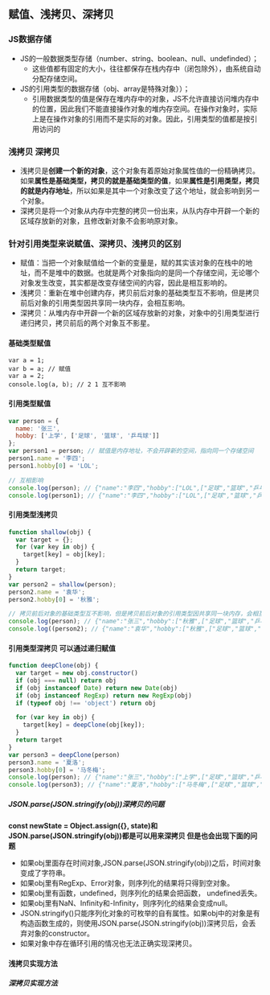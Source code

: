 ## 赋值、浅拷贝、深拷贝

### JS数据存储

- JS的一般数据类型存储（number、string、boolean、null、undefinded）；
  - 这些值都有固定的大小，往往都保存在栈内存中（闭包除外），由系统自动分配存储空间。
- JS的引用类型的数据存储（obj、array是特殊对象））；
  - 引用数据类型的值是保存在堆内存中的对象，JS不允许直接访问堆内存中的位置，因此我们不能直接操作对象的堆内存空间。在操作对象时，实际上是在操作对象的引用而不是实际的对象。因此，引用类型的值都是按引用访问的

### 浅拷贝 深拷贝

- 浅拷贝是**创建一个新的对象**，这个对象有着原始对象属性值的一份精确拷贝。如果**属性是基础类型，拷贝的就是基础类型的值**，如果**属性是引用类型，拷贝的就是内存地址**，所以如果是其中一个对象改变了这个地址，就会影响到另一个对象。
- 深拷贝是将一个对象从内存中完整的拷贝一份出来，从队内存中开辟一个新的区域存放新的对象，且修改新对象不会影响原对象。

### 针对引用类型来说赋值、深拷贝、浅拷贝的区别

- 赋值：当把一个对象赋值给一个新的变量是，赋的其实该对象的在栈中的地址，而不是堆中的数据。也就是两个对象指向的是同一个存储空间，无论哪个对象发生改变，其实都是改变存储空间的内容，因此是相互影响的。
- 浅拷贝：重新在堆中创建内存，拷贝前后对象的基础类型互不影响，但是拷贝前后对象的引用类型因共享同一块内存，会相互影响。
- 深拷贝：从堆内存中开辟一个新的区域存放新的对象，对象中的引用类型进行递归拷贝，拷贝前后的两个对象互不影星。

#### 基础类型赋值

```JS
var a = 1;
var b = a; // 赋值
var a = 2;
console.log(a, b); // 2 1 互不影响
```

#### 引用类型赋值

```js
var person = {
  name: '张三',
  hobby: ['上学', ['足球', '篮球', '乒乓球']]
};
var person1 = person; // 赋值是内存地址，不会开辟新的空间，指向同一个存储空间
person1.name = '李四';
person1.hobby[0] = 'LOL';

// 互相影响
console.log(person); // {"name":"李四","hobby":["LOL",["足球","篮球","乒乓球"]]}
console.log(person1); // {"name":"李四","hobby":["LOL",["足球","篮球","乒乓球"]]}
```

#### 引用类型浅拷贝

```js
function shallow(obj) {
  var target = {};
  for (var key in obj) {
    target[key] = obj[key];
  }
  return target;
}
var person2 = shallow(person);
person2.name = '袁华';
person2.hobby[0] = '秋雅';

// 拷贝前后对象的基础类型互不影响，但是拷贝前后对象的引用类型因共享同一块内存，会相互影响
console.log(person); // {"name":"张三","hobby":["秋雅",["足球","篮球","乒乓球"]]}
console.log((person2); // {"name":"袁华","hobby":["秋雅",["足球","篮球","乒乓球"]]}
```

#### 引用类型深拷贝  可以通过递归赋值

```js
function deepClone(obj) {
  var target = new obj.constructor()
  if (obj === null) return obj
  if (obj instanceof Date) return new Date(obj)
  if (obj instanceof RegExp) return new RegExp(obj)
  if (typeof obj !== 'object') return obj

  for (var key in obj) {
    target[key] = deepClone(obj[key]);
  }
  return target
}
var person3 = deepClone(person)
person3.name = '夏洛';
person3.hobby[0] = '马冬梅';
console.log(person); // {"name":"张三","hobby":["上学",["足球","篮球","乒乓球"]]}
console.log(person3); // {"name":"夏洛","hobby":["马冬梅",["足球","篮球","乒乓球"]]}
```

##### JSON.parse(JSON.stringify(obj))深拷贝的问题

**const newState = Object.assign({}, state)和JSON.parse(JSON.stringify(obj))都是可以用来深拷贝 但是也会出现下面的问题**

- 如果obj里面存在时间对象,JSON.parse(JSON.stringify(obj))之后，时间对象变成了字符串。
- 如果obj里有RegExp、Error对象，则序列化的结果将只得到空对象。
- 如果obj里有函数，undefined，则序列化的结果会把函数， undefined丢失。
- 如果obj里有NaN、Infinity和-Infinity，则序列化的结果会变成null。
- JSON.stringify()只能序列化对象的可枚举的自有属性。如果obj中的对象是有构造函数生成的，则使用JSON.parse(JSON.stringify(obj))深拷贝后，会丢弃对象的constructor。
- 如果对象中存在循环引用的情况也无法正确实现深拷贝。

#### 浅拷贝实现方法

##### 深拷贝实现方法